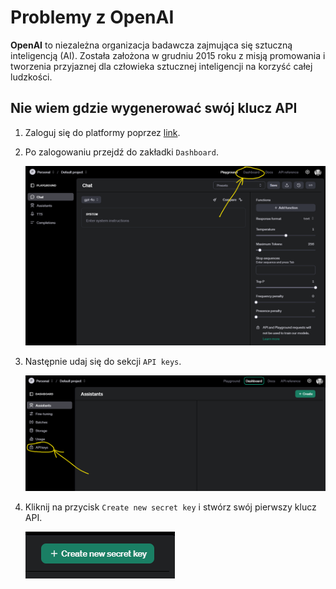 
# **Problemy z OpenAI**

**OpenAI** to niezależna organizacja badawcza zajmująca się sztuczną inteligencją (AI). Została założona w grudniu 2015 roku z misją promowania i tworzenia przyjaznej dla człowieka sztucznej inteligencji na korzyść całej ludzkości.


## **Nie wiem gdzie wygenerować swój klucz API**

1. Zaloguj się do platformy poprzez [link](https://platform.openai.com/).
1. Po zalogowaniu przejdź do zakładki `Dashboard`.

    ![](assets/open_ai__API_key_dashboard.png)

1. Następnie udaj się do sekcji `API keys`.

    ![](assets/open_ai__API_key_section_API_keys.png)

1. Kliknij na przycisk `Create new secret key` i stwórz swój pierwszy klucz API.

    ![](assets/open_ai__API_key_create_new_key.png)